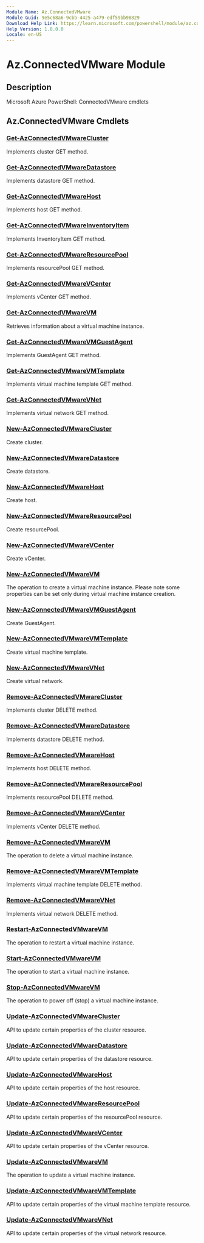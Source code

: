```yaml
---
Module Name: Az.ConnectedVMware
Module Guid: 9e5c68a6-9cbb-4425-a479-edf59bb98829
Download Help Link: https://learn.microsoft.com/powershell/module/az.connectedvmware
Help Version: 1.0.0.0
Locale: en-US
---
```


# Az.ConnectedVMware Module
## Description
Microsoft Azure PowerShell: ConnectedVMware cmdlets

## Az.ConnectedVMware Cmdlets
### [Get-AzConnectedVMwareCluster](Get-AzConnectedVMwareCluster.md)
Implements cluster GET method.

### [Get-AzConnectedVMwareDatastore](Get-AzConnectedVMwareDatastore.md)
Implements datastore GET method.

### [Get-AzConnectedVMwareHost](Get-AzConnectedVMwareHost.md)
Implements host GET method.

### [Get-AzConnectedVMwareInventoryItem](Get-AzConnectedVMwareInventoryItem.md)
Implements InventoryItem GET method.

### [Get-AzConnectedVMwareResourcePool](Get-AzConnectedVMwareResourcePool.md)
Implements resourcePool GET method.

### [Get-AzConnectedVMwareVCenter](Get-AzConnectedVMwareVCenter.md)
Implements vCenter GET method.

### [Get-AzConnectedVMwareVM](Get-AzConnectedVMwareVM.md)
Retrieves information about a virtual machine instance.

### [Get-AzConnectedVMwareVMGuestAgent](Get-AzConnectedVMwareVMGuestAgent.md)
Implements GuestAgent GET method.

### [Get-AzConnectedVMwareVMTemplate](Get-AzConnectedVMwareVMTemplate.md)
Implements virtual machine template GET method.

### [Get-AzConnectedVMwareVNet](Get-AzConnectedVMwareVNet.md)
Implements virtual network GET method.

### [New-AzConnectedVMwareCluster](New-AzConnectedVMwareCluster.md)
Create cluster.

### [New-AzConnectedVMwareDatastore](New-AzConnectedVMwareDatastore.md)
Create datastore.

### [New-AzConnectedVMwareHost](New-AzConnectedVMwareHost.md)
Create host.

### [New-AzConnectedVMwareResourcePool](New-AzConnectedVMwareResourcePool.md)
Create resourcePool.

### [New-AzConnectedVMwareVCenter](New-AzConnectedVMwareVCenter.md)
Create vCenter.

### [New-AzConnectedVMwareVM](New-AzConnectedVMwareVM.md)
The operation to create a virtual machine instance.
Please note some properties can be set only during virtual machine instance creation.

### [New-AzConnectedVMwareVMGuestAgent](New-AzConnectedVMwareVMGuestAgent.md)
Create GuestAgent.

### [New-AzConnectedVMwareVMTemplate](New-AzConnectedVMwareVMTemplate.md)
Create virtual machine template.

### [New-AzConnectedVMwareVNet](New-AzConnectedVMwareVNet.md)
Create virtual network.

### [Remove-AzConnectedVMwareCluster](Remove-AzConnectedVMwareCluster.md)
Implements cluster DELETE method.

### [Remove-AzConnectedVMwareDatastore](Remove-AzConnectedVMwareDatastore.md)
Implements datastore DELETE method.

### [Remove-AzConnectedVMwareHost](Remove-AzConnectedVMwareHost.md)
Implements host DELETE method.

### [Remove-AzConnectedVMwareResourcePool](Remove-AzConnectedVMwareResourcePool.md)
Implements resourcePool DELETE method.

### [Remove-AzConnectedVMwareVCenter](Remove-AzConnectedVMwareVCenter.md)
Implements vCenter DELETE method.

### [Remove-AzConnectedVMwareVM](Remove-AzConnectedVMwareVM.md)
The operation to delete a virtual machine instance.

### [Remove-AzConnectedVMwareVMTemplate](Remove-AzConnectedVMwareVMTemplate.md)
Implements virtual machine template DELETE method.

### [Remove-AzConnectedVMwareVNet](Remove-AzConnectedVMwareVNet.md)
Implements virtual network DELETE method.

### [Restart-AzConnectedVMwareVM](Restart-AzConnectedVMwareVM.md)
The operation to restart a virtual machine instance.

### [Start-AzConnectedVMwareVM](Start-AzConnectedVMwareVM.md)
The operation to start a virtual machine instance.

### [Stop-AzConnectedVMwareVM](Stop-AzConnectedVMwareVM.md)
The operation to power off (stop) a virtual machine instance.

### [Update-AzConnectedVMwareCluster](Update-AzConnectedVMwareCluster.md)
API to update certain properties of the cluster resource.

### [Update-AzConnectedVMwareDatastore](Update-AzConnectedVMwareDatastore.md)
API to update certain properties of the datastore resource.

### [Update-AzConnectedVMwareHost](Update-AzConnectedVMwareHost.md)
API to update certain properties of the host resource.

### [Update-AzConnectedVMwareResourcePool](Update-AzConnectedVMwareResourcePool.md)
API to update certain properties of the resourcePool resource.

### [Update-AzConnectedVMwareVCenter](Update-AzConnectedVMwareVCenter.md)
API to update certain properties of the vCenter resource.

### [Update-AzConnectedVMwareVM](Update-AzConnectedVMwareVM.md)
The operation to update a virtual machine instance.

### [Update-AzConnectedVMwareVMTemplate](Update-AzConnectedVMwareVMTemplate.md)
API to update certain properties of the virtual machine template resource.

### [Update-AzConnectedVMwareVNet](Update-AzConnectedVMwareVNet.md)
API to update certain properties of the virtual network resource.

